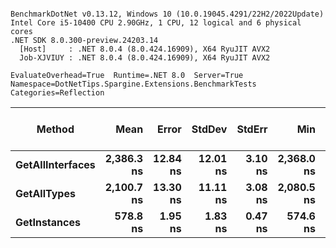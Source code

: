 ```

BenchmarkDotNet v0.13.12, Windows 10 (10.0.19045.4291/22H2/2022Update)
Intel Core i5-10400 CPU 2.90GHz, 1 CPU, 12 logical and 6 physical cores
.NET SDK 8.0.300-preview.24203.14
  [Host]     : .NET 8.0.4 (8.0.424.16909), X64 RyuJIT AVX2
  Job-XJVIUY : .NET 8.0.4 (8.0.424.16909), X64 RyuJIT AVX2

EvaluateOverhead=True  Runtime=.NET 8.0  Server=True  
Namespace=DotNetTips.Spargine.Extensions.BenchmarkTests  Categories=Reflection  

```
| Method           | Mean       | Error    | StdDev   | StdErr  | Min        | Q1         | Median     | Q3         | Max        | Op/s        | CI99.9% Margin | Iterations | Kurtosis | MValue | Skewness | Rank | LogicalGroup | Baseline | Exceptions | Completed Work Items | Lock Contentions | Gen0   | Code Size | Allocated |
|----------------- |-----------:|---------:|---------:|--------:|-----------:|-----------:|-----------:|-----------:|-----------:|------------:|---------------:|-----------:|---------:|-------:|---------:|-----:|------------- |--------- |-----------:|---------------------:|-----------------:|-------:|----------:|----------:|
| **GetAllInterfaces** | **2,386.3 ns** | **12.84 ns** | **12.01 ns** | **3.10 ns** | **2,368.0 ns** | **2,376.3 ns** | **2,387.1 ns** | **2,398.2 ns** | **2,404.1 ns** |   **419,054.4** |      **12.842 ns** |      **15.00** |    **1.399** |  **2.000** |   **0.0106** |    **3** | *****            | **No**       |          **-** |                    **-** |                **-** | **0.0114** |     **889 B** |    **1080 B** |
| **GetAllTypes**      | **2,100.7 ns** | **13.30 ns** | **11.11 ns** | **3.08 ns** | **2,080.5 ns** | **2,091.5 ns** | **2,101.6 ns** | **2,105.2 ns** | **2,124.7 ns** |   **476,029.0** |      **13.303 ns** |      **13.00** |    **2.756** |  **2.000** |   **0.2181** |    **2** | *****            | **No**       |          **-** |                    **-** |                **-** | **0.0153** |   **1,009 B** |    **1592 B** |
| **GetInstances**     |   **578.8 ns** |  **1.95 ns** |  **1.83 ns** | **0.47 ns** |   **574.6 ns** |   **577.6 ns** |   **579.2 ns** |   **579.8 ns** |   **581.6 ns** | **1,727,579.9** |       **1.951 ns** |      **15.00** |    **2.649** |  **2.000** |  **-0.5649** |    **1** | *****            | **No**       |          **-** |                    **-** |                **-** |      **-** |     **137 B** |      **56 B** |
